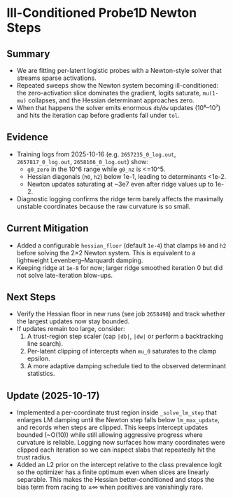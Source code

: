 # Ill-Conditioned Probe1D Newton Steps

## Summary
- We are fitting per-latent logistic probes with a Newton-style solver that streams sparse activations.
- Repeated sweeps show the Newton system becoming ill-conditioned: the zero-activation slice dominates the gradient, logits saturate, `mu(1-mu)` collapses, and the Hessian determinant approaches zero.
- When that happens the solver emits enormous `db`/`dw` updates (10⁶–10⁷) and hits the iteration cap before gradients fall under `tol`.

## Evidence
- Training logs from 2025-10-16 (e.g. `2657235_0_log.out`, `2657817_0_log.out`, `2658166_0_log.out`) show:
  - `g0_zero` in the 10^6 range while `g0_nz` is <=10^5.
  - Hessian diagonals (`h0`, `h2`) below 1e-1, leading to determinants <1e-2.
  - Newton updates saturating at ~3e7 even after ridge values up to 1e-2.
- Diagnostic logging confirms the ridge term barely affects the maximally unstable coordinates because the raw curvature is so small.

## Current Mitigation
- Added a configurable `hessian_floor` (default `1e-4`) that clamps `h0` and `h2` before solving the 2×2 Newton system. This is equivalent to a lightweight Levenberg–Marquardt damping.
- Keeping ridge at `1e-8` for now; larger ridge smoothed iteration 0 but did not solve late-iteration blow-ups.

## Next Steps
- Verify the Hessian floor in new runs (see job `2658498`) and track whether the largest updates now stay bounded.
- If updates remain too large, consider:
  1. A trust-region step scaler (cap `|db|`, `|dw|` or perform a backtracking line search).
  2. Per-latent clipping of intercepts when `mu_0` saturates to the clamp epsilon.
  3. A more adaptive damping schedule tied to the observed determinant statistics.

## Update (2025-10-17)
- Implemented a per-coordinate trust region inside `_solve_lm_step` that enlarges LM damping until the Newton step falls below `lm_max_update`, and records when steps are clipped. This keeps intercept updates bounded (~O(10)) while still allowing aggressive progress where curvature is reliable. Logging now surfaces how many coordinates were clipped each iteration so we can inspect slabs that repeatedly hit the trust radius.
- Added an L2 prior on the intercept relative to the class prevalence logit so the optimizer has a finite optimum even when slices are linearly separable. This makes the Hessian better-conditioned and stops the bias term from racing to ±∞ when positives are vanishingly rare.
